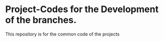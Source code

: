 # Project-Codes for the Development of the branches.
This repository is for the common code of the projects
